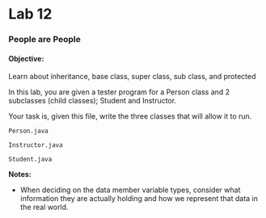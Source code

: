 # Lab 12
### People are People

#### Objective: 
Learn about inheritance, base class, super class, sub class, and protected

In this lab, you are given a tester program for a Person class and 2 subclasses (child classes); Student and Instructor.  

Your task is, given this file, write the three classes that will allow it to run.

	Person.java

	Instructor.java

	Student.java

**Notes:** 

- When deciding on the data member variable types, consider what information they are actually holding and how we represent that data in the real world.

  